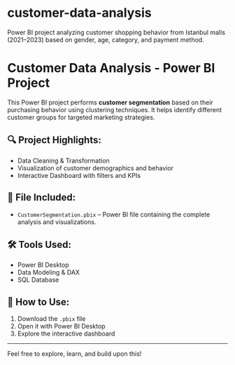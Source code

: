 # customer-data-analysis
Power BI project analyzing customer shopping behavior from Istanbul malls (2021–2023) based on gender, age, category, and payment method.
# Customer Data Analysis - Power BI Project

This Power BI project performs **customer segmentation** based on their purchasing behavior using clustering techniques. It helps identify different customer groups for targeted marketing strategies.

## 🔍 Project Highlights:
- Data Cleaning & Transformation
- Visualization of customer demographics and behavior
- Interactive Dashboard with filters and KPIs

## 📁 File Included:
- `CustomerSegmentation.pbix` – Power BI file containing the complete analysis and visualizations.

## 🛠 Tools Used:
- Power BI Desktop
- Data Modeling & DAX
- SQL Database

## 📌 How to Use:
1. Download the `.pbix` file
2. Open it with Power BI Desktop
3. Explore the interactive dashboard

---

Feel free to explore, learn, and build upon this!
